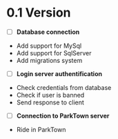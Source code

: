# 0.1 Version

- [ ] **Database connection**
 - Add support for MySql
 - Add support for SqlServer
 - Add migrations system

- [ ] **Login server authentification**
 - Check credentials from database
 - Check if user is banned
 - Send response to client

- [ ] **Connection to ParkTown server**
 - Ride in ParkTown